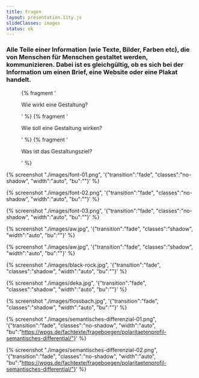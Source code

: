 ```yaml
---
title: Fragen
layout: presentation.11ty.js
slideClasses: images
status: ok
---
```


<section class="simple">
  <div>
  <h3>Alle Teile einer Information (wie Texte, Bilder, Farben etc), die von Menschen für Menschen gestaltet werden, kommunizieren. Dabei ist es gleichgültig, ob es sich bei der Information um einen Brief, eine Website oder eine Plakat handelt. </h3>
  <figure>
    {% fragment '<p class="list">Wie wirkt eine Gestaltung?</p>' %}
    {% fragment '<p class="list">Wie soll eine Gestaltung wirken?</p>' %}
    {% fragment '<p class="list">Was ist das Gestaltungsziel?</p>' %}
  </figure>
  </div>
</section>

{% screenshot "./images/font-01.png", '{"transition":"fade", "classes":"no-shadow", "width":"auto", "bu":""}' %}

{% screenshot "./images/font-02.png", '{"transition":"fade", "classes":"no-shadow", "width":"auto", "bu":""}' %}

{% screenshot "./images/font-03.png", '{"transition":"fade", "classes":"no-shadow", "width":"auto", "bu":""}' %}

{% screenshot "./images/aw.jpg", '{"transition":"fade", "classes":"shadow", "width":"auto", "bu":""}' %}


{% screenshot "./images/aw.jpg", '{"transition":"fade", "classes":"shadow", "width":"auto", "bu":""}' %}

{% screenshot "./images/black-rock.jpg", '{"transition":"fade", "classes":"shadow", "width":"auto", "bu":""}' %}

{% screenshot "./images/deka.jpg", '{"transition":"fade", "classes":"shadow", "width":"auto", "bu":""}' %}

{% screenshot "./images/flossbach.jpg", '{"transition":"fade", "classes":"shadow", "width":"auto", "bu":""}' %}

{% screenshot "./images/semantisches-differenzial-01.png", '{"transition":"fade", "classes":"no-shadow", "width":"auto", "bu":"https://wpgs.de/fachtexte/frageboegen/polaritaetenprofil-semantisches-differential/"}' %}

{% screenshot "./images/semantisches-differenzial-02.png", '{"transition":"fade", "classes":"no-shadow", "width":"auto", "bu":"https://wpgs.de/fachtexte/frageboegen/polaritaetenprofil-semantisches-differential/"}' %}


<!--
{% interlude "Ein Selbstversuch"%}

{% screenshot "./images/selbstversuch-01.png", '{"transition":"fade", "classes":"shadow", "width":"auto", "bu":""}' %}

{% screenshot "./images/selbstversuch-02.png", '{"transition":"fade", "classes":"no-shadow", "width":"auto", "bu":""}' %}

{% screenshot "./images/selbstversuch-03.png", '{"transition":"fade", "classes":"shadow", "width":"auto", "bu":""}' %}

{% screenshot "./images/selbstversuch-04.png", '{"transition":"fade", "classes":"no-shadow", "width":"auto", "bu":""}' %}

-->